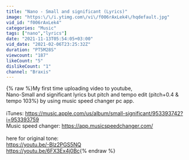 ```yaml
---
title: "Nano - Small and significant (Lyrics)"
image: "https:\/\/i.ytimg.com\/vi\/f006rAxLek4\/hqdefault.jpg"
vid_id: "f006rAxLek4"
categories: "Music"
tags: ["nano","lyrics"]
date: "2021-11-13T05:54:05+03:00"
vid_date: "2021-02-06T23:25:32Z"
duration: "PT5M28S"
viewcount: "187"
likeCount: "5"
dislikeCount: "1"
channel: "Braxis"
---
```

{% raw %}My first time uploading video to youtube, <br />Nano-Small and significant lyrics but pitch and tempo edit (pitch+0.4 &amp; tempo 103%) by using music speed changer pc app.<br /><br />iTunes: <a rel="nofollow" target="blank" href="https://music.apple.com/us/album/small-significant/953393742?i=953393759">https://music.apple.com/us/album/small-significant/953393742?i=953393759</a><br />Music speed changer: <a rel="nofollow" target="blank" href="https://app.musicspeedchanger.com/">https://app.musicspeedchanger.com/</a><br /><br />here for original tone:<br /><a rel="nofollow" target="blank" href="https://youtu.be/-Blz2PGS5NQ">https://youtu.be/-Blz2PGS5NQ</a><br /><a rel="nofollow" target="blank" href="https://youtu.be/6FX3Ex4j0Bc">https://youtu.be/6FX3Ex4j0Bc</a>{% endraw %}
